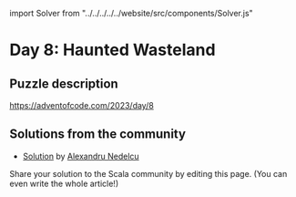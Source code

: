 import Solver from "../../../../../website/src/components/Solver.js"

# Day 8: Haunted Wasteland

## Puzzle description

https://adventofcode.com/2023/day/8

## Solutions from the community

- [Solution](https://github.com/alexandru/advent-of-code/blob/main/scala3/2023/src/main/scala/day8.scala) by [Alexandru Nedelcu](https://github.com/alexandru/)

Share your solution to the Scala community by editing this page. (You can even write the whole article!)
